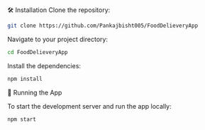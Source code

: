🛠️ Installation
Clone the repository:

```bash
git clone https://github.com/Pankajbisht005/FoodDelieveryApp
```

Navigate to your project directory:

```bash
cd FoodDelieveryApp
```

Install the dependencies:

```bash
npm install
```

🚀 Running the App

To start the development server and run the app locally:

```bash
npm start
